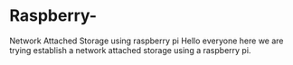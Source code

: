 # Raspberry-
Network Attached Storage using raspberry pi
Hello everyone here we are trying establish a network attached storage using a raspberry pi.
